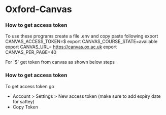 # Oxford-Canvas



### How to get access token

To use these programs create a file .env and copy paste following
export CANVAS_ACCESS_TOKEN=$
export CANVAS_COURSE_STATE=available
export CANVAS_URL= https://canvas.ox.ac.uk
export CANVAS_PER_PAGE=40

For '$' get token from canvas as shown below steps




### How to get access token


To get access token go 
- Account > Settings > New access token (make sure to add expiry date for saftey)
- Copy Token
